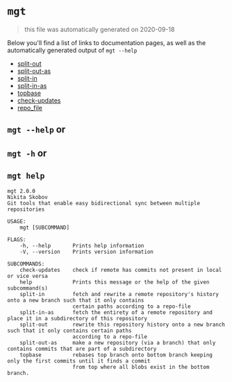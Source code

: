 # `mgt`

> this file was automatically generated on 2020-09-18

Below you'll find a list of links to documentation pages, as well as the
automatically generated output of `mgt --help`


* [split-out](./split-out.md)
* [split-out-as](./split-out-as.md)
* [split-in](./split-in.md)
* [split-in-as](./split-in-as.md)
* [topbase](./topbase.md)
* [check-updates](./check-updates.md)
* [repo_file](./repo_file.md)

## `mgt --help` or
## `mgt -h` or
## `mgt help`

```
mgt 2.0.0
Nikita Skobov
Git tools that enable easy bidirectional sync between multiple repositories

USAGE:
    mgt [SUBCOMMAND]

FLAGS:
    -h, --help       Prints help information
    -V, --version    Prints version information

SUBCOMMANDS:
    check-updates    check if remote has commits not present in local or vice versa
    help             Prints this message or the help of the given subcommand(s)
    split-in         fetch and rewrite a remote repository's history onto a new branch such that it only contains
                     certain paths according to a repo-file
    split-in-as      fetch the entirety of a remote repository and place it in a subdirectory of this repository
    split-out        rewrite this repository history onto a new branch such that it only contains certain paths
                     according to a repo-file
    split-out-as     make a new repository (via a branch) that only contains commits that are part of a subdirectory
    topbase          rebases top branch onto bottom branch keeping only the first commits until it finds a commit
                     from top where all blobs exist in the bottom branch.
```
